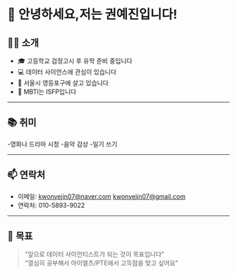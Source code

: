 # 👋 안녕하세요,저는 권예진입니다!

## 🧑‍🎓 소개
- 🎓 고등학교 검정고시 후 유학 준비 중입니다
- 💻 데이터 사이언스에 관심이 있습니다
- 📍 서울시 영등포구에 살고 있습니다
- 🌱 MBTI는 ISFP입니다

---

## 📚 취미
-영화나 드라마 시청
-음악 감상
-일기 쓰기

---

## 📫 연락처
- 이메일: kwonyejin07@naver.com
        kwonyejin07@gmail.com
- 연락처: 010-5893-9022

---

## 💬 목표
> "앞으로 데이터 사이언티스트가 되는 것이 목표입니다"  
> "열심히 공부해서 아이엘츠/PTE에서 고득점을 맞고 싶어요"

  
